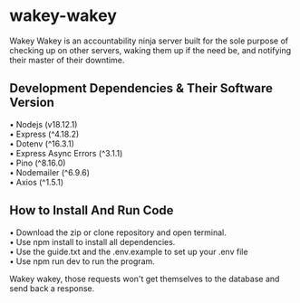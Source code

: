 # wakey-wakey
Wakey Wakey is an accountability ninja server built for the sole purpose of checking up on other servers, waking them up if the need be, and notifying their master of their downtime.

## Development Dependencies & Their Software Version
• Nodejs (v18.12.1) <br>
• Express (^4.18.2) <br> 
• Dotenv (^16.3.1) <br>
• Express Async Errors (^3.1.1) <br>
• Pino (^8.16.0) <br>
• Nodemailer (^6.9.6) <br>
• Axios (^1.5.1) <br>

## How to Install And Run Code
• Download the zip or clone repository and open terminal. <br>
• Use npm install to install all dependencies. <br>
• Use the guide.txt and the .env.example to set up your .env file<br>
• Use npm run dev to run the program.

Wakey wakey, those requests won't get themselves to the database and send back a response.